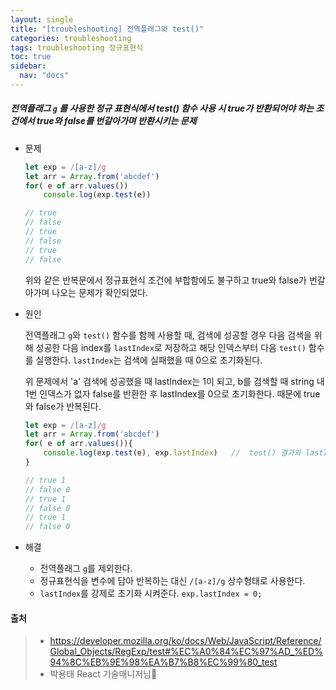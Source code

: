 ```yaml
---
layout: single
title: "[troubleshooting] 전역플래그와 test()"
categories: troubleshooting
tags: troubleshooting 정규표현식
toc: true
sidebar:
  nav: "docs"
---
```


##### 전역플래그 `g` 를 사용한 정규 표현식에서 test() 함수 사용 시 true가 반환되어야 하는 조건에서  true와  false를 번갈아가며 반환시키는 문제 

- 문제

  ```javascript
  let exp = /[a-z]/g
  let arr = Array.from('abcdef')
  for( e of arr.values()) 
      console.log(exp.test(e))
  
  // true
  // false
  // true
  // false
  // true
  // false
  ```

  위와 같은 반복문에서 정규표현식 조건에 부합함에도 불구하고 true와 false가 번갈아가며 나오는 문제가 확인되었다.



- 원인

  전역플래그 `g`와 `test()` 함수를 함께 사용할 때, 검색에 성공할 경우 다음 검색을 위해 성공한 다음 index를 `lastIndex`로 저장하고 해당 인덱스부터 다음 `test()` 함수를 실행한다. `lastIndex`는 검색에 실패했을 때 0으로 초기화된다.

  위 문제에서 'a' 검색에 성공했을 때 lastIndex는 1이 되고, b를 검색할 때 string 내 1번 인덱스가 없자 false를 반환한 후 lastIndex를 0으로 초기화한다. 때문에 true와 false가 반복된다.

  ```javascript
  let exp = /[a-z]/g
  let arr = Array.from('abcdef')
  for( e of arr.values()){
      console.log(exp.test(e), exp.lastIndex)	//	test() 결과와 lastIndex를 함께 출력한다.
  }
  
  // true 1
  // false 0
  // true 1
  // false 0
  // true 1
  // false 0
  ```



- 해결
  - 전역플래그 `g`를 제외한다.
  - 정규표현식을 변수에 담아 반복하는 대신 `/[a-z]/g` 상수형태로 사용한다.
  - `lastIndex`를 강제로 초기화 시켜준다. `exp.lastIndex = 0;`



#### 출처

> - https://developer.mozilla.org/ko/docs/Web/JavaScript/Reference/Global_Objects/RegExp/test#%EC%A0%84%EC%97%AD_%ED%94%8C%EB%9E%98%EA%B7%B8%EC%99%80_test
> - 박용태 React 기술매니저님🤩